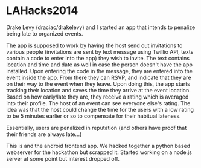 LAHacks2014
===========
Drake Levy (draciac/drakelevy) and I started an app that intends to penalize being late to organized events.

The app is supposed to work by having the host send out invitations to various people (invitations are sent by text message using Twillio API, texts contain a code to enter into the app) they wish to invite. The text contains location and time and date as well in case the person doesn't have the app installed. Upon entering the code in the message, they are entered into the event inside the app. From there they can RSVP, and indicate that they are on their way to the event when they leave. Upon doing this, the app starts tracking their location and saves the time they arrive at the event location. Based on how early/late they are, they receive a rating which is averaged into their profile.
The host of an event can see everyone else's rating. The idea was that the host could change the time for the users with a low rating to be 5 minutes earlier or so to compensate for their habitual lateness.

Essentially, users are penalized in reputation (and others have proof that their friends are always late...)


This is and the android frontend app. We hacked together a python based webserver for the hackathon but scrapped it. Started working on a node.js server at some point but interest dropped off.
